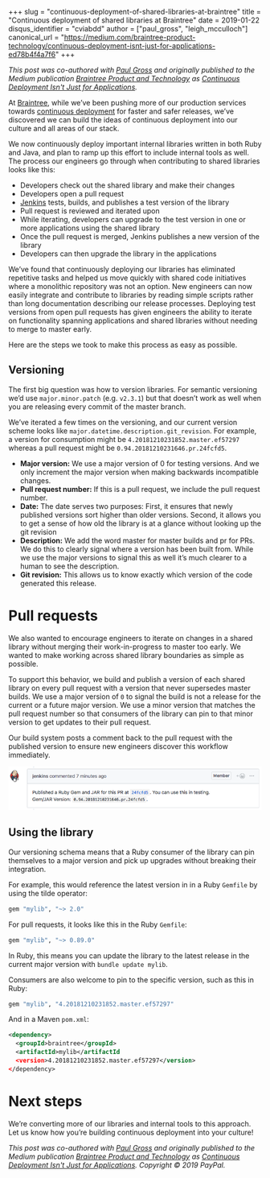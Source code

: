 +++
slug = "continuous-deployment-of-shared-libraries-at-braintree"
title = "Continuous deployment of shared libraries at Braintree"
date = 2019-01-22
disqus_identifier = "cviabdd"
author = ["paul_gross", "leigh_mcculloch"]
canonical_url = "https://medium.com/braintree-product-technology/continuous-deployment-isnt-just-for-applications-ed78b4f4a7f6"
+++

_This post was co-authored with [Paul Gross](https://www.pgrs.net) and originally published to the Medium publication [Braintree Product and Technology](https://medium.com/braintree-product-technology) as [Continuous Deployment Isn't Just for Applications](https://medium.com/braintree-product-technology/continuous-deployment-isnt-just-for-applications-ed78b4f4a7f6)._

At [Braintree](https://www.braintreepayments.com), while we’ve been pushing more of our production services towards [continuous deployment](https://en.wikipedia.org/wiki/Continuous_deployment) for faster and safer releases, we’ve discovered we can build the ideas of continuous deployment into our culture and all areas of our stack.

We now continuously deploy important internal libraries written in both Ruby and Java, and plan to ramp up this effort to include internal tools as well. The process our engineers go through when contributing to shared libraries looks like this:

- Developers check out the shared library and make their changes
- Developers open a pull request
- [Jenkins](https://jenkins.io/) tests, builds, and publishes a test version of the library
- Pull request is reviewed and iterated upon
- While iterating, developers can upgrade to the test version in one or more applications using the shared library
- Once the pull request is merged, Jenkins publishes a new version of the library
- Developers can then upgrade the library in the applications

We’ve found that continuously deploying our libraries has eliminated repetitive tasks and helped us move quickly with shared code initiatives where a monolithic repository was not an option. New engineers can now easily integrate and contribute to libraries by reading simple scripts rather than long documentation describing our release processes. Deploying test versions from open pull requests has given engineers the ability to iterate on functionality spanning applications and shared libraries without needing to merge to master early.

Here are the steps we took to make this process as easy as possible.

## Versioning

The first big question was how to version libraries. For semantic versioning we’d use `major.minor.patch` (e.g. `v2.3.1`) but that doesn’t work as well when you are releasing every commit of the master branch.

We’ve iterated a few times on the versioning, and our current version scheme looks like `major.datetime.description.git_revision`. For example, a version for consumption might be `4.20181210231852.master.ef57297` whereas a pull request might be `0.94.20181210231646.pr.24fcfd5`.

- **Major version:** We use a major version of 0 for testing versions. And we only increment the major version when making backwards incompatible changes.
- **Pull request number:** If this is a pull request, we include the pull request number.
- **Date:** The date serves two purposes: First, it ensures that newly published versions sort higher than older versions. Second, it allows you to get a sense of how old the library is at a glance without looking up the git revision
- **Description:** We add the word master for master builds and pr for PRs. We do this to clearly signal where a version has been built from. While we use the major versions to signal this as well it’s much clearer to a human to see the description.
- **Git revision:** This allows us to know exactly which version of the code generated this release.

# Pull requests

We also wanted to encourage engineers to iterate on changes in a shared library without merging their work-in-progress to master too early. We wanted to make working across shared library boundaries as simple as possible.

To support this behavior, we build and publish a version of each shared library on every pull request with a version that never supersedes master builds. We use a major version of `0` to signal the build is not a release for the current or a future major version. We use a minor version that matches the pull request number so that consumers of the library can pin to that minor version to get updates to their pull request.

Our build system posts a comment back to the pull request with the published version to ensure new engineers discover this workflow immediately.

![](screenshot-1.png)

## Using the library

Our versioning schema means that a Ruby consumer of the library can pin themselves to a major version and pick up upgrades without breaking their integration.

For example, this would reference the latest version in in a Ruby `Gemfile` by using the tilde operator:

```ruby
gem "mylib", "~> 2.0"
```

For pull requests, it looks like this in the Ruby `Gemfile`:

```ruby
gem "mylib", "~> 0.89.0"
```

In Ruby, this means you can update the library to the latest release in the current major version with `bundle update mylib`.

Consumers are also welcome to pin to the specific version, such as this in Ruby:

```ruby
gem "mylib", "4.20181210231852.master.ef57297"
```

And in a Maven `pom.xml`:

```xml
<dependency>
  <groupId>braintree</groupId>
  <artifactId>mylib</artifactId
  <version>4.20181210231852.master.ef57297</version>
</dependency>
```

# Next steps
We’re converting more of our libraries and internal tools to this approach. Let us know how you’re building continuous deployment into your culture!

_This post was co-authored with [Paul Gross](https://www.pgrs.net) and originally published to the Medium publication [Braintree Product and Technology](https://medium.com/braintree-product-technology) as [Continuous Deployment Isn't Just for Applications](https://medium.com/braintree-product-technology/continuous-deployment-isnt-just-for-applications-ed78b4f4a7f6). Copyright &copy; 2019 PayPal._
